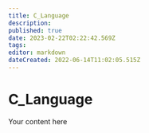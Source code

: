 ```yaml
---
title: C_Language
description: 
published: true
date: 2023-02-22T02:22:42.569Z
tags: 
editor: markdown
dateCreated: 2022-06-14T11:02:05.515Z
---
```


# C_Language
Your content here